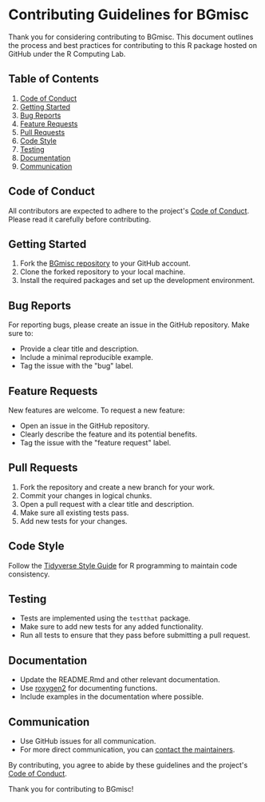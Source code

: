 # Contributing Guidelines for BGmisc

Thank you for considering contributing to BGmisc. This document outlines the process and best practices for contributing to this R package hosted on GitHub under the R Computing Lab.
## Table of Contents

1. [Code of Conduct](#code-of-conduct)
2. [Getting Started](#getting-started)
3. [Bug Reports](#bug-reports)
4. [Feature Requests](#feature-requests)
5. [Pull Requests](#pull-requests)
6. [Code Style](#code-style)
7. [Testing](#testing)
8. [Documentation](#documentation)
9. [Communication](#communication)

## Code of Conduct

All contributors are expected to adhere to the project's [Code of Conduct](https://github.com/R-Computing-Lab/BGmisc/blob/main/CODE_OF_CONDUCT.md). Please read it carefully before contributing.

## Getting Started

1. Fork the [BGmisc repository](https://github.com/R-Computing-Lab/BGmisc) to your GitHub account.
2. Clone the forked repository to your local machine.
3. Install the required packages and set up the development environment.

## Bug Reports

For reporting bugs, please create an issue in the GitHub repository. Make sure to:

- Provide a clear title and description.
- Include a minimal reproducible example.
- Tag the issue with the "bug" label.

## Feature Requests

New features are welcome. To request a new feature:

- Open an issue in the GitHub repository.
- Clearly describe the feature and its potential benefits.
- Tag the issue with the "feature request" label.

## Pull Requests

1. Fork the repository and create a new branch for your work.
2. Commit your changes in logical chunks.
3. Open a pull request with a clear title and description.
4. Make sure all existing tests pass.
5. Add new tests for your changes.

## Code Style

Follow the [Tidyverse Style Guide](https://style.tidyverse.org/) for R programming to maintain code consistency.

## Testing

- Tests are implemented using the `testthat` package.
- Make sure to add new tests for any added functionality.
- Run all tests to ensure that they pass before submitting a pull request.

## Documentation

- Update the README.Rmd and other relevant documentation.
- Use [roxygen2](https://cran.r-project.org/web/packages/roxygen2/index.html) for documenting functions.
- Include examples in the documentation where possible.

## Communication

- Use GitHub issues for all communication.
- For more direct communication, you can [contact the maintainers](mailto:garrissm@wfu.edu).

By contributing, you agree to abide by these guidelines and the project's [Code of Conduct](https://github.com/R-Computing-Lab/BGmisc/blob/main/CODE_OF_CONDUCT.md).

Thank you for contributing to BGmisc!

